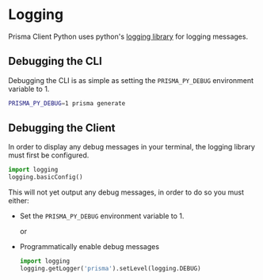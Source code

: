 # Logging

Prisma Client Python uses python's [logging library](https://docs.python.org/3/library/logging.html) for logging messages.

## Debugging the CLI

Debugging the CLI is as simple as setting the `PRISMA_PY_DEBUG` environment variable to 1.

```sh
PRISMA_PY_DEBUG=1 prisma generate
```

## Debugging the Client

In order to display any debug messages in your terminal, the logging library must first be configured.

```py
import logging
logging.basicConfig()
```

This will not yet output any debug messages, in order to do so you must either:

* Set the `PRISMA_PY_DEBUG` environment variable to 1.

  or

* Programmatically enable debug messages

  ```py
  import logging
  logging.getLogger('prisma').setLevel(logging.DEBUG)
  ```
